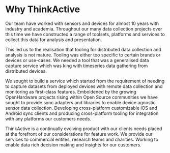 # Why ThinkActive

Our team have worked with sensors and devices for almost 10 years with industry and academia. Throughout our many data collection projects over this time we have constructed a range of toolsets, platforms and services to collect this data for analysis and presentation.

This led us to the realisation that tooling for distributed data collection and analysis is not mature. Tooling was either too specific to certain brands or devices or use-cases. We needed a tool that was a generalised data capture service which was king with timeseries data gathering from distributed devices.

We sought to build a service which started from the requirement of needing to capture datasets from deployed devices with remote data collection and monitoring as first-class features. Emboldened by the growing OpenHardware projects rising within Open Source communities we have sought to provide sync adapters and libraries to enable device agnostic sensor data collection. Developing cross-platform customizable iOS and Android sync clients and producing cross-platform tooling for integration with any platforms our customers needs.

ThinkActive is a continually evolving product with our clients needs placed at the forefront of our considerations for feature work. We provide our services to commercial entites, research teams and charities. Working to enable data rich decision making and insights for our customers.
